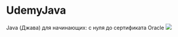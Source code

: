 # UdemyJava
Java (Джава) для начинающих: с нуля до сертификата Oracle
![](https://comidoc.net/static/assets/thumbs/750/1998388_de6b_2.jpg)
